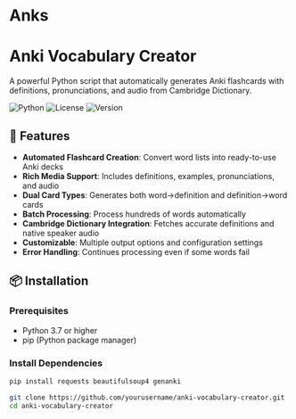 # Anks

# Anki Vocabulary Creator

A powerful Python script that automatically generates Anki flashcards with definitions, pronunciations, and audio from Cambridge Dictionary.

![Python](https://img.shields.io/badge/Python-3.7+-green)
![License](https://img.shields.io/badge/License-MIT-blue)
![Version](https://img.shields.io/badge/Version-1.0.0-orange)

## 🚀 Features

- **Automated Flashcard Creation**: Convert word lists into ready-to-use Anki decks
- **Rich Media Support**: Includes definitions, examples, pronunciations, and audio
- **Dual Card Types**: Generates both word→definition and definition→word cards
- **Batch Processing**: Process hundreds of words automatically
- **Cambridge Dictionary Integration**: Fetches accurate definitions and native speaker audio
- **Customizable**: Multiple output options and configuration settings
- **Error Handling**: Continues processing even if some words fail

## 📦 Installation

### Prerequisites
- Python 3.7 or higher
- pip (Python package manager)

### Install Dependencies
```bash
pip install requests beautifulsoup4 genanki

git clone https://github.com/yourusername/anki-vocabulary-creator.git
cd anki-vocabulary-creator
